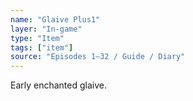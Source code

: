 ```yaml
---
name: "Glaive Plus1"
layer: "In-game"
type: "Item"
tags: ["item"]
source: "Episodes 1–32 / Guide / Diary"
---
```

Early enchanted glaive.
